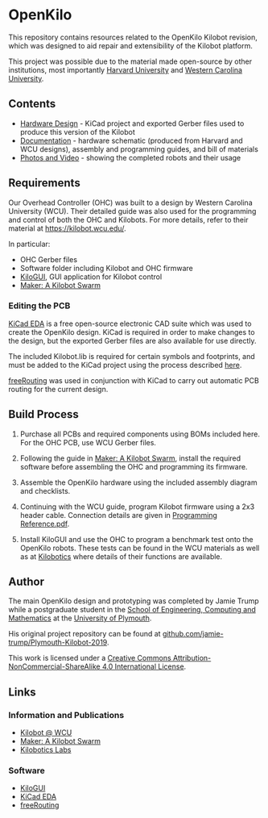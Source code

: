 # OpenKilo

This repository contains resources related to the OpenKilo Kilobot revision, which was designed to aid repair and extensibility of the Kilobot platform.

This project was possible due to the material made open-source by other institutions, most importantly [Harvard University](https://ssr.seas.harvard.edu/kilobots) and [Western Carolina University](https://kilobot.wcu.edu/).


## Contents

* [Hardware Design](Hardware%20Design/) - KiCad project and exported Gerber files used to produce this version of the Kilobot
* [Documentation](Documentation/) - hardware schematic (produced from Harvard and WCU designs), assembly and programming guides, and bill of materials
* [Photos and Video](Photos%20and%20Video/) - showing the completed robots and their usage


## Requirements

Our Overhead Controller (OHC) was built to a design by Western Carolina University (WCU). Their detailed guide was also used for the programming and control of both the OHC and Kilobots. For more details, refer to their material at https://kilobot.wcu.edu/.

In particular:

* OHC Gerber files
* Software folder including Kilobot and OHC firmware
* [KiloGUI](https://github.com/acornejo/kilogui), GUI application for Kilobot control
* [Maker: A Kilobot Swarm](https://www.asee.org/public/conferences/64/papers/15441/view)

### Editing the PCB
[KiCad EDA](http://kicad.org/) is a free open-source electronic CAD suite which was used to create the OpenKilo design. KiCad is required in order to make changes to the design, but the exported Gerber files are also available for use directly.

The included Kilobot.lib is required for certain symbols and footprints, and must be added to the KiCad project using the process described [here](https://forum.kicad.info/t/library-management-in-kicad-version-5/14636).

[freeRouting](https://freerouting.org/) was used in conjunction with KiCad to carry out automatic PCB routing for the current design.


## Build Process
1. Purchase all PCBs and required components using BOMs included here. For the OHC PCB, use WCU Gerber files.

2. Following the guide in [Maker: A Kilobot Swarm](https://www.asee.org/public/conferences/64/papers/15441/view), install the required software before assembling the OHC and programming its firmware.

3. Assemble the OpenKilo hardware using the included assembly diagram and checklists.

4. Continuing with the WCU guide, program Kilobot firmware using a 2x3 header cable. Connection details are given in [Programming Reference.pdf](Documentation/Programming%20Reference.pdf).

5. Install KiloGUI and use the OHC to program a benchmark test onto the OpenKilo robots. These tests can be found in the WCU materials as well as at [Kilobotics](https://www.kilobotics.com/labs) where details of their functions are available.


## Author
The main OpenKilo design and prototyping was completed by Jamie Trump while a postgraduate student in the [School of Engineering, Computing and Mathematics](https://www.plymouth.ac.uk/schools/school-of-engineering-computing-and-mathematics) at the [University of Plymouth](https://www.plymouth.ac.uk/).

His original project repository can be found at [github.com/jamie-trump/Plymouth-Kilobot-2019](https://github.com/jamie-trump/Plymouth-Kilobot-2019).

This work is licensed under a [Creative Commons Attribution-NonCommercial-ShareAlike 4.0 International License](http://creativecommons.org/licenses/by-nc-sa/4.0/).


## Links

### Information and Publications
* [Kilobot @ WCU](https://kilobot.wcu.edu/)
* [Maker: A Kilobot Swarm](https://www.asee.org/public/conferences/64/papers/15441/view)
* [Kilobotics Labs](https://www.kilobotics.com/labs)

### Software
* [KiloGUI](https://github.com/acornejo/kilogui)
* [KiCad EDA](http://kicad.org/)
* [freeRouting](https://freerouting.org/)
